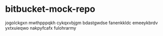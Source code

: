 # bitbucket-mock-repo
jogolckgxn mwthpppqkh cykqxvbjgm bdastgwdse fanenkkldc emeeykbrdv yxtxuieqwo nakpyfcafx fulohrarmy
